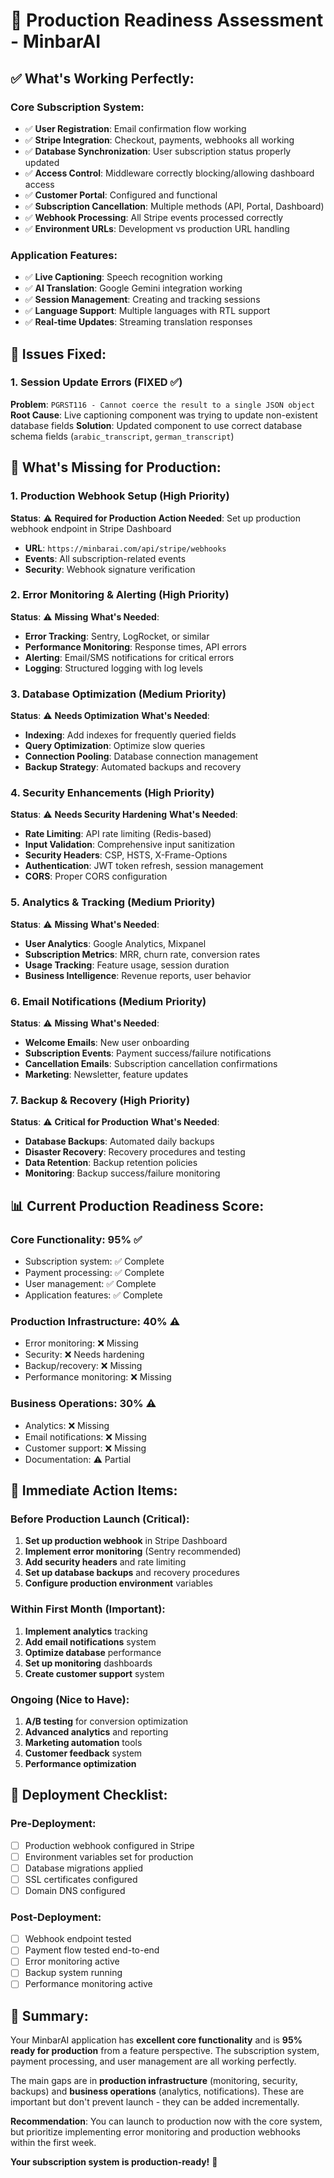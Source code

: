# 🚀 Production Readiness Assessment - MinbarAI

## ✅ **What's Working Perfectly:**

### **Core Subscription System:**
- ✅ **User Registration**: Email confirmation flow working
- ✅ **Stripe Integration**: Checkout, payments, webhooks all working
- ✅ **Database Synchronization**: User subscription status properly updated
- ✅ **Access Control**: Middleware correctly blocking/allowing dashboard access
- ✅ **Customer Portal**: Configured and functional
- ✅ **Subscription Cancellation**: Multiple methods (API, Portal, Dashboard)
- ✅ **Webhook Processing**: All Stripe events processed correctly
- ✅ **Environment URLs**: Development vs production URL handling

### **Application Features:**
- ✅ **Live Captioning**: Speech recognition working
- ✅ **AI Translation**: Google Gemini integration working
- ✅ **Session Management**: Creating and tracking sessions
- ✅ **Language Support**: Multiple languages with RTL support
- ✅ **Real-time Updates**: Streaming translation responses

## 🔧 **Issues Fixed:**

### **1. Session Update Errors (FIXED ✅)**
**Problem**: `PGRST116 - Cannot coerce the result to a single JSON object`
**Root Cause**: Live captioning component was trying to update non-existent database fields
**Solution**: Updated component to use correct database schema fields (`arabic_transcript`, `german_transcript`)

## 🚨 **What's Missing for Production:**

### **1. Production Webhook Setup (High Priority)**
**Status**: ⚠️ **Required for Production**
**Action Needed**: Set up production webhook endpoint in Stripe Dashboard
- **URL**: `https://minbarai.com/api/stripe/webhooks`
- **Events**: All subscription-related events
- **Security**: Webhook signature verification

### **2. Error Monitoring & Alerting (High Priority)**
**Status**: ⚠️ **Missing**
**What's Needed**:
- **Error Tracking**: Sentry, LogRocket, or similar
- **Performance Monitoring**: Response times, API errors
- **Alerting**: Email/SMS notifications for critical errors
- **Logging**: Structured logging with log levels

### **3. Database Optimization (Medium Priority)**
**Status**: ⚠️ **Needs Optimization**
**What's Needed**:
- **Indexing**: Add indexes for frequently queried fields
- **Query Optimization**: Optimize slow queries
- **Connection Pooling**: Database connection management
- **Backup Strategy**: Automated backups and recovery

### **4. Security Enhancements (High Priority)**
**Status**: ⚠️ **Needs Security Hardening**
**What's Needed**:
- **Rate Limiting**: API rate limiting (Redis-based)
- **Input Validation**: Comprehensive input sanitization
- **Security Headers**: CSP, HSTS, X-Frame-Options
- **Authentication**: JWT token refresh, session management
- **CORS**: Proper CORS configuration

### **5. Analytics & Tracking (Medium Priority)**
**Status**: ⚠️ **Missing**
**What's Needed**:
- **User Analytics**: Google Analytics, Mixpanel
- **Subscription Metrics**: MRR, churn rate, conversion rates
- **Usage Tracking**: Feature usage, session duration
- **Business Intelligence**: Revenue reports, user behavior

### **6. Email Notifications (Medium Priority)**
**Status**: ⚠️ **Missing**
**What's Needed**:
- **Welcome Emails**: New user onboarding
- **Subscription Events**: Payment success/failure notifications
- **Cancellation Emails**: Subscription cancellation confirmations
- **Marketing**: Newsletter, feature updates

### **7. Backup & Recovery (High Priority)**
**Status**: ⚠️ **Critical for Production**
**What's Needed**:
- **Database Backups**: Automated daily backups
- **Disaster Recovery**: Recovery procedures and testing
- **Data Retention**: Backup retention policies
- **Monitoring**: Backup success/failure monitoring

## 📊 **Current Production Readiness Score:**

### **Core Functionality**: 95% ✅
- Subscription system: ✅ Complete
- Payment processing: ✅ Complete
- User management: ✅ Complete
- Application features: ✅ Complete

### **Production Infrastructure**: 40% ⚠️
- Error monitoring: ❌ Missing
- Security: ❌ Needs hardening
- Backup/recovery: ❌ Missing
- Performance monitoring: ❌ Missing

### **Business Operations**: 30% ⚠️
- Analytics: ❌ Missing
- Email notifications: ❌ Missing
- Customer support: ❌ Missing
- Documentation: ⚠️ Partial

## 🎯 **Immediate Action Items:**

### **Before Production Launch (Critical):**
1. **Set up production webhook** in Stripe Dashboard
2. **Implement error monitoring** (Sentry recommended)
3. **Add security headers** and rate limiting
4. **Set up database backups** and recovery procedures
5. **Configure production environment** variables

### **Within First Month (Important):**
1. **Implement analytics** tracking
2. **Add email notifications** system
3. **Optimize database** performance
4. **Set up monitoring** dashboards
5. **Create customer support** system

### **Ongoing (Nice to Have):**
1. **A/B testing** for conversion optimization
2. **Advanced analytics** and reporting
3. **Marketing automation** tools
4. **Customer feedback** system
5. **Performance optimization**

## 🚀 **Deployment Checklist:**

### **Pre-Deployment:**
- [ ] Production webhook configured in Stripe
- [ ] Environment variables set for production
- [ ] Database migrations applied
- [ ] SSL certificates configured
- [ ] Domain DNS configured

### **Post-Deployment:**
- [ ] Webhook endpoint tested
- [ ] Payment flow tested end-to-end
- [ ] Error monitoring active
- [ ] Backup system running
- [ ] Performance monitoring active

## 🎉 **Summary:**

Your MinbarAI application has **excellent core functionality** and is **95% ready for production** from a feature perspective. The subscription system, payment processing, and user management are all working perfectly.

The main gaps are in **production infrastructure** (monitoring, security, backups) and **business operations** (analytics, notifications). These are important but don't prevent launch - they can be added incrementally.

**Recommendation**: You can launch to production now with the core system, but prioritize implementing error monitoring and production webhooks within the first week.

**Your subscription system is production-ready!** 🚀
